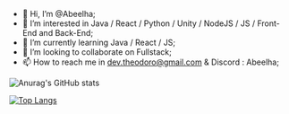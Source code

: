 - 👋 Hi, I’m @Abeelha;
- 👀 I’m interested in Java / React / Python / Unity / NodeJS / JS / Front-End and Back-End;
- 🌱 I’m currently learning Java / React / JS;
- 💞️ I’m looking to collaborate on Fullstack;
- 📫 How to reach me in dev.theodoro@gmail.com  &  Discord : Abeelha;

<!---
Abeelha/Abeelha is a ✨ special ✨ repository because its `README.md` (this file) appears on your GitHub profile.
You can click the Preview link to take a look at your changes.
--->
![Anurag's GitHub stats](https://github-readme-stats.vercel.app/api?username=Abeelha&theme=radical&show_icons=true)

[![Top Langs](https://github-readme-stats.vercel.app/api/top-langs/?username=Abeelha&layout=donut&theme=radical)](https://github.com/anuraghazra/github-readme-stats)
